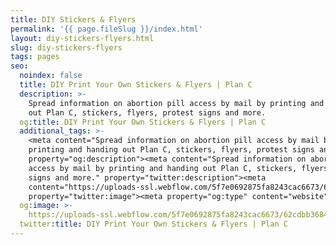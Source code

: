 ```yaml
---
title: DIY Stickers & Flyers
permalink: '{{ page.fileSlug }}/index.html'
layout: diy-stickers-flyers.html
slug: diy-stickers-flyers
tags: pages
seo:
  noindex: false
  title: DIY Print Your Own Stickers & Flyers | Plan C
  description: >-
    Spread information on abortion pill access by mail by printing and handing
    out Plan C, stickers, flyers, protest signs and more.
  og:title: DIY Print Your Own Stickers & Flyers | Plan C
  additional_tags: >-
    <meta content="Spread information on abortion pill access by mail by
    printing and handing out Plan C, stickers, flyers, protest signs and more."
    property="og:description"><meta content="Spread information on abortion pill
    access by mail by printing and handing out Plan C, stickers, flyers, protest
    signs and more." property="twitter:description"><meta
    content="https://uploads-ssl.webflow.com/5f7e0692875fa8243cac6673/62cdbb36841ce363670f2329_social-share-tiny.png"
    property="twitter:image"><meta property="og:type" content="website">
  og:image: >-
    https://uploads-ssl.webflow.com/5f7e0692875fa8243cac6673/62cdbb36841ce363670f2329_social-share-tiny.png
  twitter:title: DIY Print Your Own Stickers & Flyers | Plan C
---
```



